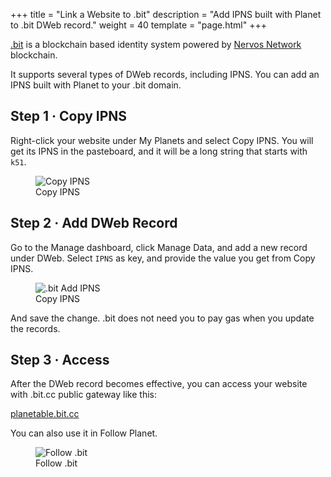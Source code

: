 +++
title = "Link a Website to .bit"
description = "Add IPNS built with Planet to .bit DWeb record."
weight = 40
template = "page.html"
+++

<a href="https://app.did.id/explorer?inviter=planetable.bit" target="_blank">.bit</a> is a blockchain based identity system powered by <a href="https://www.nervos.org/" target="_blank">Nervos Network</a> blockchain.

It supports several types of DWeb records, including IPNS. You can add an IPNS built with Planet to your .bit domain.

## Step 1 · Copy IPNS

Right-click your website under My Planets and select Copy IPNS. You will get its IPNS in the pasteboard, and it will be a long string that starts with `k51`.

<figure>
  <img src="../../assets/screenshots/copy-ipns.png" alt="Copy IPNS" class="screenshot" />
  <figcaption>Copy IPNS</figcaption>
</figure>

## Step 2 · Add DWeb Record

Go to the Manage dashboard, click Manage Data, and add a new record under DWeb. Select `IPNS` as key, and provide the value you get from Copy IPNS.

<figure>
  <img src="../../assets/screenshots/dotbit-add-ipns.png" alt=".bit Add IPNS" class="screenshot" />
  <figcaption>Copy IPNS</figcaption>
</figure>

And save the change. .bit does not need you to pay gas when you update the records.

## Step 3 · Access

After the DWeb record becomes effective, you can access your website with .bit.cc public gateway like this:

<a href="https://planetable.bit.cc" target="_blank">planetable.bit.cc</a>

You can also use it in Follow Planet.

<figure>
  <img src="../../assets/screenshots/dotbit-follow.png" alt="Follow .bit" class="screenshot" />
  <figcaption>Follow .bit</figcaption>
</figure>
